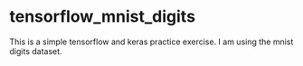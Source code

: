 # tensorflow_mnist_digits

This is a simple tensorflow and keras practice exercise. I am using the mnist digits dataset.
